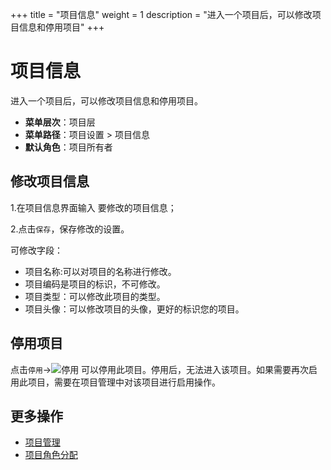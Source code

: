 ﻿+++
title = "项目信息"
weight = 1
description = "进入一个项目后，可以修改项目信息和停用项目"
+++


# 项目信息


进入一个项目后，可以修改项目信息和停用项目。



  - **菜单层次**：项目层
  - **菜单路径**：项目设置 > 项目信息
  - **默认角色**：项目所有者

<h2 id="1">修改项目信息</h2>



1.在项目信息界面输入 要修改的项目信息；

2.点击`保存`，保存修改的设置。

可修改字段：



- 项目名称:可以对项目的名称进行修改。
- 项目编码是项目的标识，不可修改。
- 项目类型：可以修改此项目的类型。
- 项目头像：可以修改项目的头像，更好的标识您的项目。



<h2 id="2">停用项目</h2>



点击`停用`→![停用](/docs/user-guide/system-configuration/project/image/stop.png) 可以停用此项目。停用后，无法进入该项目。如果需要再次启用此项目，需要在项目管理中对该项目进行启用操作。

## 更多操作
- [项目管理](../../tenant/project)
- [项目角色分配](../role-assignment)